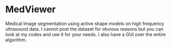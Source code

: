 # MedViewer
Medical Image segmentation using active shape models on high frequency ultrasound data. I cannot post the dataset for obvious reasons but you can look at my codes and use it for your needs. I also have a GUI over the entire algorithm.
